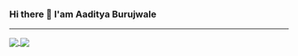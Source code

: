 ### Hi there 👋 I'am Aaditya Burujwale
<hr>
<a href="https://github.com/Aadityapburujwale/">
  <img align="center" src="https://github-readme-stats.vercel.app/api?username=Aadityapburujwale&count_private=true&show_icons=true&hide=prs,issues,contribs" />
</a>
<a href="https://github.com/Aadityapburujwale/">
  <img align="center" src="https://github-readme-stats.vercel.app/api/top-langs/?username=Aadityapburujwale&layout=compact" />
</a>
